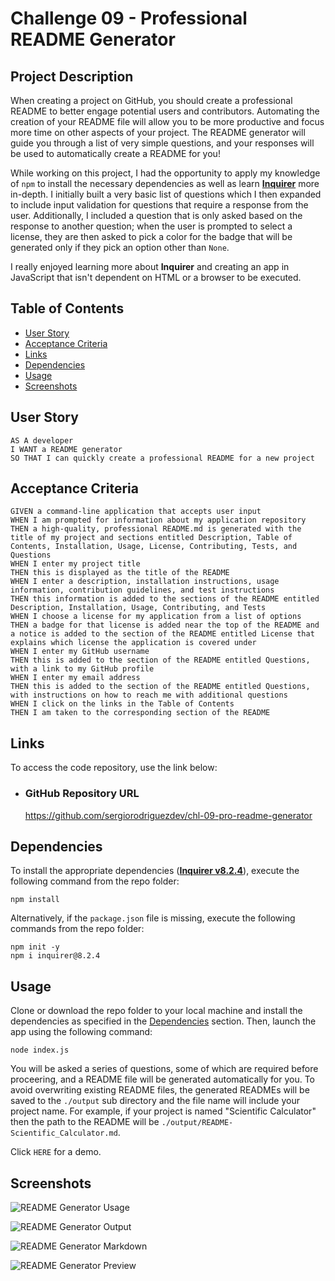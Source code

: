 # Challenge 09 - Professional README Generator

## Project Description

When creating a project on GitHub, you should create a professional README to better engage potential users and contributors. Automating the creation of your README file will allow you to be more productive and focus more time on other aspects of your project. The README generator will guide you through a list of very simple questions, and your responses will be used to automatically create a README for you!

While working on this project, I had the opportunity to apply my knowledge of `npm` to install the necessary dependencies as well as learn [**Inquirer**](https://www.npmjs.com/package/inquirer) more in-depth. I initially built a very basic list of questions which I then expanded to include input validation for questions that require a response from the user. Additionally, I included a question that is only asked based on the response to another question; when the user is prompted to select a license, they are then asked to pick a color for the badge that will be generated only if they pick an option other than `None`.

I really enjoyed learning more about **Inquirer** and creating an app in JavaScript that isn't dependent on HTML or a browser to be executed.

## Table of Contents
- [User Story](#user-story)
- [Acceptance Criteria](#acceptance-criteria)
- [Links](#links)
- [Dependencies](#dependencies)
- [Usage](#usage)
- [Screenshots](#screenshots)

## User Story

```
AS A developer
I WANT a README generator
SO THAT I can quickly create a professional README for a new project
```

## Acceptance Criteria

```
GIVEN a command-line application that accepts user input
WHEN I am prompted for information about my application repository
THEN a high-quality, professional README.md is generated with the title of my project and sections entitled Description, Table of Contents, Installation, Usage, License, Contributing, Tests, and Questions
WHEN I enter my project title
THEN this is displayed as the title of the README
WHEN I enter a description, installation instructions, usage information, contribution guidelines, and test instructions
THEN this information is added to the sections of the README entitled Description, Installation, Usage, Contributing, and Tests
WHEN I choose a license for my application from a list of options
THEN a badge for that license is added near the top of the README and a notice is added to the section of the README entitled License that explains which license the application is covered under
WHEN I enter my GitHub username
THEN this is added to the section of the README entitled Questions, with a link to my GitHub profile
WHEN I enter my email address
THEN this is added to the section of the README entitled Questions, with instructions on how to reach me with additional questions
WHEN I click on the links in the Table of Contents
THEN I am taken to the corresponding section of the README
```
 
## Links

To access the code repository, use the link below:

- ### GitHub Repository URL
    https://github.com/sergiorodriguezdev/chl-09-pro-readme-generator

## Dependencies

To install the appropriate dependencies ([**Inquirer v8.2.4**](https://www.npmjs.com/package/inquirer/v/8.2.4)), execute the following command from the repo folder:

```
npm install
```

Alternatively, if the `package.json` file is missing, execute the following commands from the repo folder:

```
npm init -y
npm i inquirer@8.2.4
```

## Usage

Clone or download the repo folder to your local machine and install the dependencies as specified in the [Dependencies](#dependencies) section. Then, launch the app using the following command:

```
node index.js
```

You will be asked a series of questions, some of which are required before proceering, and a README file will be generated automatically for you. To avoid overwriting existing README files, the generated READMEs will be saved to the `./output` sub directory and the file name will include your project name. For example, if your project is named "Scientific Calculator" then the path to the README will be `./output/README-Scientific_Calculator.md`.

Click `HERE` for a demo.

## Screenshots

![README Generator Usage](./README-assets/readme-gen-usage.png)

![README Generator Output](./README-assets/readme-gen-output.png)

![README Generator Markdown](./README-assets/readme-gen-md-code.png)

![README Generator Preview](./README-assets/readme-gen-md-preview.png)